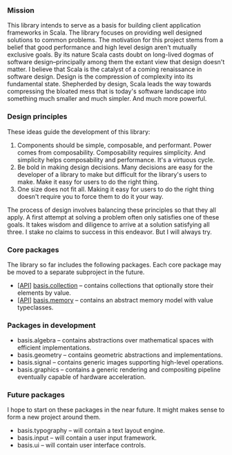 ### Mission

This library intends to serve as a basis for building client application frameworks in Scala. The library focuses on providing well designed solutions to common problems. The motivation for this project stems from a belief that good performance and high level design aren't mutually exclusive goals. By its nature Scala casts doubt on long-lived dogmas of software design–principally among them the extant view that design doesn't matter. I believe that Scala is the catalyst of a coming renaissance in software design. Design is the compression of complexity into its fundamental state. Shepherded by design, Scala leads the way towards compressing the bloated mess that is today's software landscape into something much smaller and much simpler. And much more powerful.

### Design principles

These ideas guide the development of this library:

1. Components should be simple, composable, and performant. Power comes from composability. Composability requires simplicity. And simplicity helps composability and performance. It's a virtuous cycle.
2. Be bold in making design decisions. Many decisions are easy for the developer of a library to make but difficult for the library's users to make. Make it easy for users to do the right thing.
3. One size does not fit all. Making it easy for users to do the right thing doesn't require you to force them to do it your way.

The process of design involves balancing these principles so that they all apply. A first attempt at solving a problem often only satisfies one of these goals. It takes wisdom and diligence to arrive at a solution satisfying all three. I stake no claims to success in this endeavor. But I will always try.

### Core packages

The library so far includes the following packages. Each core package may be moved to a separate subproject in the future.

- \[[API](http://scalabasis.github.com/api/#basis.collection.package)\] [basis.collection](https://github.com/scalabasis/basis/wiki/basis.collection) – contains collections that optionally store their elements by value.
- \[[API](http://scalabasis.github.com/api/#basis.memory.package)\] [basis.memory](https://github.com/scalabasis/basis/wiki/basis.memory) – contains an abstract memory model with value typeclasses.

### Packages in development

- basis.algebra – contains abstractions over mathematical spaces with efficient implementations.
- basis.geometry – contains geometric abstractions and implementations.
- basis.signal – contains generic images supporting high-level operations.
- basis.graphics – contains a generic rendering and compositing pipeline eventually capable of hardware acceleration.

### Future packages

I hope to start on these packages in the near future. It might makes sense to form a new project around them.

- basis.typography – will contain a text layout engine.
- basis.input – will contain a user input framework.
- basis.ui – will contain user interface controls.
